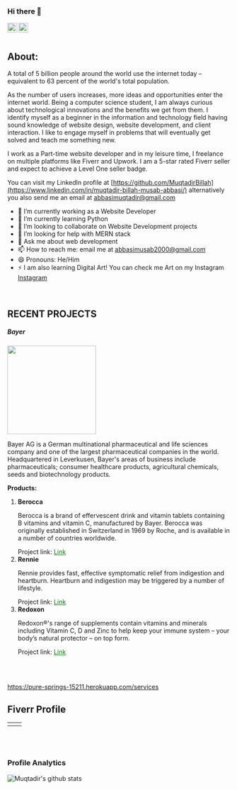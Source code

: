 ### Hi there 👋


<a href="https://www.linkedin.com/in/muqtadir-billah-musab-abbasi/">
<img align="left" alt="Muqtadir Billah" width="22px" src="https://cdn.jsdelivr.net/npm/simple-icons@v3/icons/linkedin.svg" />
</a>
<a href="https://abbasimusab2000.medium.com/">
<img align="left" alt="Muqtadir Billah" width="22px" src="https://cdn.jsdelivr.net/npm/simple-icons@v3/icons/medium.svg" />
</a>
<br />

<br />

<h2>About:</h2>

A total of 5 billion people around the world use the internet today – equivalent to 63 percent of the world's total population.

As the number of users increases, more ideas and opportunities enter the internet world. Being a computer science student, I am always curious about technological innovations and the benefits we get from them. I identify myself as a beginner in the information and technology field having sound knowledge of website design, website development, and client interaction. I like to engage myself in problems that will eventually get solved and teach me something new.

I work as a Part-time website developer and in my leisure time, I freelance on multiple platforms like Fiverr and Upwork. I am a 5-star rated Fiverr seller and expect to achieve a Level One seller badge.

You can visit my LinkedIn profile at [https://github.com/MuqtadirBillah](https://www.linkedin.com/in/muqtadir-billah-musab-abbasi/) alternatively you also send me an email at abbasimuqtadir@gmail.com

- 🔭 I’m currently working as a Website Developer
- 🌱 I’m currently learning Python
- 👯 I’m looking to collaborate on Website Development projects
- 🤔 I’m looking for help with MERN stack
- 💬 Ask me about web development
- 📫 How to reach me: email me at abbasimusab2000@gmail.com
- 😄 Pronouns: He/Him
- ⚡ I am also learning Digital Art! You can check me Art on my Instagram <a href="https://www.instagram.com/muqtadirbillahmusab/">Instagram</a>

<br />

<h2>RECENT PROJECTS</h2>
<h5>Bayer</h5>
<img src="https://i.hurimg.com/i/hdn/75/0x0/6229d8b84e3fe125a0c31a57.jpg" width="200px" />
<p>Bayer AG is a German multinational pharmaceutical and life sciences company and one of the largest pharmaceutical companies in the world. Headquartered in Leverkusen, Bayer's areas of business include pharmaceuticals; consumer healthcare products, agricultural chemicals, seeds and biotechnology products.</p>
<p><b>Products:</b></p>
<ol>
  <li>
    <b>Berocca</b>
    <p>Berocca is a brand of effervescent drink and vitamin tablets containing B vitamins and vitamin C, manufactured by Bayer. Berocca was originally established in Switzerland in 1969 by Roche, and is available in a number of countries worldwide.</p>
    Project link: <a href="https://www.berocca.pk/" style="color: green;">Link</a>
  </li>
  <li>
    <b>Rennie</b>
    <p>Rennie provides fast, effective symptomatic relief from indigestion and heartburn. Heartburn and indigestion may be triggered by a number of lifestyle.</p>
    Project link: <a href="https://www.rennie.pk/" style="color: green;">Link</a>
  </li>
  <li>
    <b>Redoxon</b>
    <p>Redoxon®'s range of supplements contain vitamins and minerals including Vitamin C, D and Zinc to help keep your immune system – your body’s natural protector – on top form.</p>
    Project link: <a href="https://www.redoxon.pk/" style="color: green;">Link</a>
  </li>
</ol>

<br />
<br />

https://pure-springs-15211.herokuapp.com/services

<h2>Fiverr Profile</h2>
<!-- Put this code anywhere in the body of your page where you want the badge to show up. -->
<table>
  <tr>
    <td style='width: 50%;'>
      <div>
      </div>
    </td>
  </tr>
</table>


<br />
<br />

<h3>Profile Analytics</h3>

![Muqtadir's github stats](https://github-readme-stats.vercel.app/api?username=muqtadirbillah&show_icons=true&hide_border=true)



